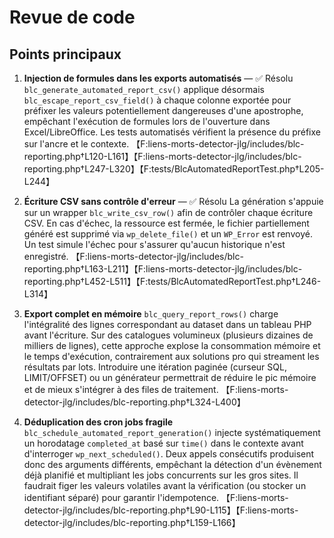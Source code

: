# Revue de code

## Points principaux

1. **Injection de formules dans les exports automatisés** — ✅ Résolu
   `blc_generate_automated_report_csv()` applique désormais `blc_escape_report_csv_field()` à chaque colonne exportée pour préfixer les valeurs potentiellement dangereuses d'une apostrophe, empêchant l'exécution de formules lors de l'ouverture dans Excel/LibreOffice. Les tests automatisés vérifient la présence du préfixe sur l'ancre et le contexte. 【F:liens-morts-detector-jlg/includes/blc-reporting.php†L120-L161】【F:liens-morts-detector-jlg/includes/blc-reporting.php†L247-L320】【F:tests/BlcAutomatedReportTest.php†L205-L244】

2. **Écriture CSV sans contrôle d'erreur** — ✅ Résolu
   La génération s'appuie sur un wrapper `blc_write_csv_row()` afin de contrôler chaque écriture CSV. En cas d'échec, la ressource est fermée, le fichier partiellement généré est supprimé via `wp_delete_file()` et un `WP_Error` est renvoyé. Un test simule l'échec pour s'assurer qu'aucun historique n'est enregistré. 【F:liens-morts-detector-jlg/includes/blc-reporting.php†L163-L211】【F:liens-morts-detector-jlg/includes/blc-reporting.php†L452-L511】【F:tests/BlcAutomatedReportTest.php†L246-L314】

3. **Export complet en mémoire**
   `blc_query_report_rows()` charge l'intégralité des lignes correspondant au dataset dans un tableau PHP avant l'écriture. Sur des catalogues volumineux (plusieurs dizaines de milliers de lignes), cette approche explose la consommation mémoire et le temps d'exécution, contrairement aux solutions pro qui streament les résultats par lots. Introduire une itération paginée (curseur SQL, LIMIT/OFFSET) ou un générateur permettrait de réduire le pic mémoire et de mieux s'intégrer à des files de traitement. 【F:liens-morts-detector-jlg/includes/blc-reporting.php†L324-L400】

4. **Déduplication des cron jobs fragile**
   `blc_schedule_automated_report_generation()` injecte systématiquement un horodatage `completed_at` basé sur `time()` dans le contexte avant d'interroger `wp_next_scheduled()`. Deux appels consécutifs produisent donc des arguments différents, empêchant la détection d'un évènement déjà planifié et multipliant les jobs concurrents sur les gros sites. Il faudrait figer les valeurs volatiles avant la vérification (ou stocker un identifiant séparé) pour garantir l'idempotence. 【F:liens-morts-detector-jlg/includes/blc-reporting.php†L90-L115】【F:liens-morts-detector-jlg/includes/blc-reporting.php†L159-L166】
